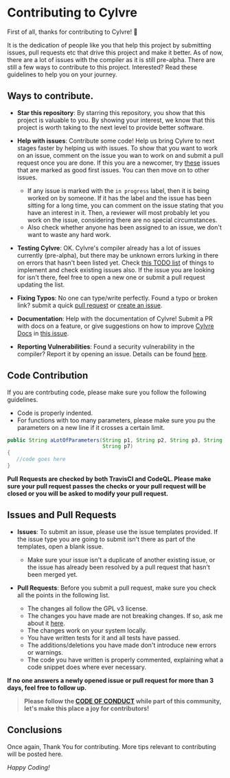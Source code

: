 # Contributing to Cylvre

First of all, thanks for contributing to Cylvre! :partying_face: 

It is the dedication of people like you that help this project by submitting issues, pull requests etc that drive this project and make it better. As of now, there are a lot of issues with the compiler as it is still pre-alpha. There are still a few ways to contribute to this project. Interested? Read these guidelines to help you on your journey.

## Ways to contribute.

- **Star this repository**: By starring this repository, you show that this project is valuable to you. By showing your interest, we know that this project is worth taking to the next level to provide better software.

- **Help with issues**: Contribute some code! Help us bring Cylvre to next stages faster by helping us with issues. To show that you want to work on an issue, comment on the issue you wan to work on and submit a pull request once you are done. If this you are a newcomer, try [these](https://github.com/Cylvre-Language/Cylvre/labels/good%20first%20issue) issues that are marked as good first issues. You can then move on to other issues.
   - If any issue is marked with the `in progress` label, then it is being worked on by someone. If it has the label and the issue has been sitting for a long time, you can comment on the issue stating that you have an interest in it. Then, a reviewer will most probably let you work on the issue, considering there are no special circumstances.
   - Also check whether anyone has been assigned to an issue, we don't want to waste any hard work.

- **Testing Cylvre**: OK. Cylvre's compiler already has a lot of issues currently (pre-alpha), but there may be unknown errors lurking in there on errors that hasn't been listed yet. Check [this TODO list](https://github.com/Cylvre-Language/Cylvre/blob/main/TODO.md) of things to implement and check existing issues also. If the issue you are looking for isn't there, feel free to open a new one or submit a pull request updating the list. 

- **Fixing Typos**: No one can type/write perfectly. Found a typo or broken link? submit a quick [pull request](https://github.com/Cylvre-Language/Cylvre/pulls) or [create an issue](https://github.com/Cylvre-Language/Cylvre/issues).

- **Documentation**: Help with the documentation of Cylvre! Submit a PR with docs on a feature, or give suggestions on how to improve [Cylvre Docs](https://sivaxis.gitbook.io/cylvre-docs/) in [this issue](https://github.com/Cylvre-Language/Cylvre/issues/11).

- **Reporting Vulnerabilities**: Found a security vulnerability in the compiler? Report it by opening an issue. Details can be found [here](https://github.com/Cylvre-Language/Cylvre/blob/main/SECURITY.md).

## Code Contribution
If you are contrbuting code, please make sure you follow the following guidelines.
- Code is properly indented.
- For functions with too many parameters, please make sure you pu the parameters on a new line if it crosses a certain limit.

```java
public String aLotOfParameters(String p1, String p2, String p3, String p4, String p5, String p6,
                               String p7) 
{
   //code goes here                               
}
```

**Pull Requests are checked by both TravisCI and CodeQL. Please make sure your pull request passes the checks or your pull request will be closed or you will be asked to modify your pull request.**

## Issues and Pull Requests
- **Issues**: To submit an issue, please use the issue templates provided. If the issue type you are going to submit isn't there as part of the templates, open a blank issue.
  - Make sure your issue isn't a duplicate of another existing issue, or the issue has already been resolved by a pull request that hasn't been merged yet.


- **Pull Requests**: Before you submit a pull request, make sure you check all the points in the following list.
  - The changes all follow the GPL v3 license.
  - The changes you have made are not breaking changes. If so, ask me about it [here](https://github.com/Cylvre-Language/Cylvre/discussions/9).
  - The changes work on your system locally.
  - You have written tests for it and all tests have passed.
  - The additions/deletions you have made don't introduce new errors or warnings.
  - The code you have written is properly commented, explaining what a code snippet does where ever necessary.
 

**If no one answers a newly opened issue or pull request for more than 3 days, feel free to follow up.**

> **Please follow the [CODE OF CONDUCT](https://github.com/Cylvre-Language/Cylvre/blob/main/CODE_OF_CONDUCT.md) while part of this community, let's make this place a joy for contributors!**

## Conclusions
Once again, Thank You for contributing.
More tips relevant to contributing will be posted here.

_Happy Coding!_
